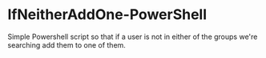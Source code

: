 # IfNeitherAddOne-PowerShell
Simple Powershell script so that if a user is not in either of the groups we're searching add them to one of them.
